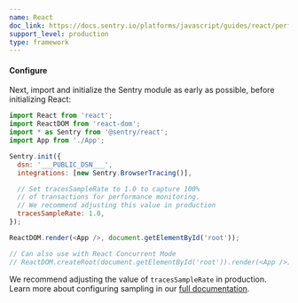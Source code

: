 ```yaml
---
name: React
doc_link: https://docs.sentry.io/platforms/javascript/guides/react/performance/
support_level: production
type: framework
---
```


#### Configure

Next, import and initialize the Sentry module as early as possible, before initializing React:

```javascript
import React from 'react';
import ReactDOM from 'react-dom';
import * as Sentry from '@sentry/react';
import App from './App';

Sentry.init({
  dsn: '___PUBLIC_DSN___',
  integrations: [new Sentry.BrowserTracing()],

  // Set tracesSampleRate to 1.0 to capture 100%
  // of transactions for performance monitoring.
  // We recommend adjusting this value in production
  tracesSampleRate: 1.0,
});

ReactDOM.render(<App />, document.getElementById('root'));

// Can also use with React Concurrent Mode
// ReactDOM.createRoot(document.getElementById('root')).render(<App />);
```

We recommend adjusting the value of `tracesSampleRate` in production. Learn more about configuring sampling in our [full documentation](/platforms/javascript/guides/react/configuration/sampling/).

